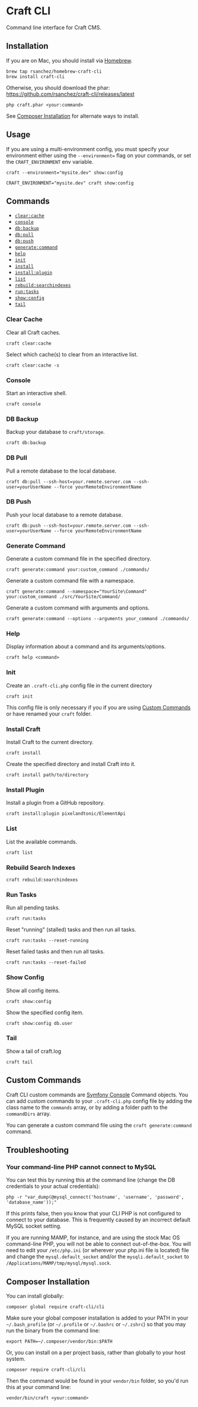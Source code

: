 # Craft CLI

Command line interface for Craft CMS.

## Installation

If you are on Mac, you should install via [Homebrew](http://brew.sh/).

```
brew tap rsanchez/homebrew-craft-cli
brew install craft-cli
```

Otherwise, you should download the phar: https://github.com/rsanchez/craft-cli/releases/latest

```
php craft.phar <your:command>
```

See [Composer Installation](#composer-installation) for alternate ways to install.

## Usage

If you are using a multi-environment config, you must specify your environment either using the `--environment=` flag on your commands, or set the `CRAFT_ENVIRONMENT` env variable.

```
craft --environment="mysite.dev" show:config
```

```
CRAFT_ENVIRONMENT="mysite.dev" craft show:config
```

## Commands

- [`clear:cache`](#clear-cache)
- [`console`](#console)
- [`db:backup`](#db-backup)
- [`db:pull`](#db-pull)
- [`db:push`](#db-push)
- [`generate:command`](#generate-command)
- [`help`](#help)
- [`init`](#init)
- [`install`](#install-craft)
- [`install:plugin`](#install-plugin)
- [`list`](#list)
- [`rebuild:searchindexes`](#rebuild-search-indexes)
- [`run:tasks`](#run-tasks)
- [`show:config`](#show-config)
- [`tail`](#tail)

### Clear Cache

Clear all Craft caches.

```
craft clear:cache
```

Select which cache(s) to clear from an interactive list.

```
craft clear:cache -s
```

### Console

Start an interactive shell.

```
craft console
```

### DB Backup

Backup your database to `craft/storage`.

```
craft db:backup
```

### DB Pull

Pull a remote database to the local database.

```
craft db:pull --ssh-host=your.remote.server.com --ssh-user=yourUserName --force yourRemoteEnvironmentName
```

### DB Push

Push your local database to a remote database.

```
craft db:push --ssh-host=your.remote.server.com --ssh-user=yourUserName --force yourRemoteEnvironmentName
```

### Generate Command

Generate a custom command file in the specified directory.

```
craft generate:command your:custom_command ./commands/
```

Generate a custom command file with a namespace.

```
craft generate:command --namespace="YourSite\Command" your:custom_command ./src/YourSite/Command/
```

Generate a custom command with arguments and options.

```
craft generate:command --options --arguments your_command ./commands/
```

### Help

Display information about a command and its arguments/options.

```
craft help <command>
```

### Init

Create an `.craft-cli.php` config file in the current directory

```
craft init
```

This config file is only necessary if you if you are using [Custom Commands](#custom-commands) or have renamed your `craft` folder.

### Install Craft

Install Craft to the current directory.

```
craft install
```

Create the specified directory and install Craft into it.

```
craft install path/to/directory
```

### Install Plugin

Install a plugin from a GitHub repository.

```
craft install:plugin pixelandtonic/ElementApi
```

### List

List the available commands.

```
craft list
```

### Rebuild Search Indexes

```
craft rebuild:searchindexes
```

### Run Tasks

Run all pending tasks.

```
craft run:tasks
```

Reset "running" (stalled) tasks and then run all tasks.

```
craft run:tasks --reset-running
```

Reset failed tasks and then run all tasks.

```
craft run:tasks --reset-failed
```

### Show Config

Show all config items.

```
craft show:config
```

Show the specified config item.

```
craft show:config db.user
```

### Tail

Show a tail of craft.log

```
craft tail
```

## Custom Commands

Craft CLI custom commands are [Symfony Console](http://symfony.com/doc/current/components/console/introduction.html) Command objects. You can add custom commands to your `.craft-cli.php` config file by adding the class name to the `commands` array, or by adding a folder path to the `commandDirs` array.

You can generate a custom command file using the `craft generate:command` command.

## Troubleshooting

### Your command-line PHP cannot connect to MySQL

You can test this by running this at the command line (change the DB credentials to your actual credentials):

```
php -r "var_dump(@mysql_connect('hostname', 'username', 'password', 'database_name'));"
```

If this prints false, then you know that your CLI PHP is not configured to connect to your database. This is frequently caused by an incorrect default MySQL socket setting.

If you are running MAMP, for instance, and are using the stock Mac OS command-line PHP, you will not be able to connect out-of-the-box. You will need to edit your `/etc/php.ini` (or wherever your php.ini file is located) file and change the `mysql.default_socket` and/or the `mysqli.default_socket` to `/Applications/MAMP/tmp/mysql/mysql.sock`.

## Composer Installation

You can install globally:

```
composer global require craft-cli/cli
```

Make sure your global composer installation is added to your PATH in your `~/.bash_profile` (or `~/.profile` or `~/.bashrc` or `~/.zshrc`) so that you may run the binary from the command line:

```
export PATH=~/.composer/vendor/bin:$PATH
```

Or, you can install on a per project basis, rather than globally to your host system.

```
composer require craft-cli/cli
```

Then the command would be found in your `vendor/bin` folder, so you'd run this at your command line:

```
vendor/bin/craft <your:command>
```
